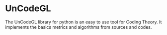 UnCodeGL
=========

The UnCodeGL library for python is an easy to use tool for Coding Theory. 
It implements the basics metrics and algorithms from sources and codes. 